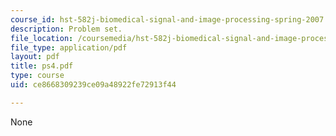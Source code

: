 ```yaml
---
course_id: hst-582j-biomedical-signal-and-image-processing-spring-2007
description: Problem set.
file_location: /coursemedia/hst-582j-biomedical-signal-and-image-processing-spring-2007/ce8668309239ce09a48922fe72913f44_ps4.pdf
file_type: application/pdf
layout: pdf
title: ps4.pdf
type: course
uid: ce8668309239ce09a48922fe72913f44

---
```

None